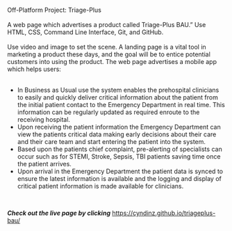 <br>
Off-Platform Project: Triage-Plus
</br>
<br>
A web page which advertises a product called Triage-Plus BAU.” Use HTML, CSS, Command Line Interface, Git, and GitHub. 
</br>
<br>
Use video and image to set the scene. A landing page is a vital tool in marketing a product these days, and the goal will be to entice potential customers into using the product. The web page advertises a mobile app which helps users:
</br>
<br>
<ul>
<li>In Business as Usual use the system enables the prehospital clinicians to easily and quickly deliver critical information about the patient from the initial patient contact to the Emergency Department in real time. This information can be regularly updated as required enroute to the receiving hospital.
</li>
<li>
Upon receiving the patient information the Emergency Department can view the patients critical data making early decisions about their care and their care team and start entering the patient into the system.
</li>
<li>
Based upon the patients chief complaint, pre-alerting of specialists can occur such as for STEMI, Stroke, Sepsis, TBI patients saving time once the patient arrives.
</li>
<li>
Upon arrival in the Emergency Department the patient data is synced to ensure the latest information is available and the logging and display of critical patient information is made available for clinicians.
</li>
</ul>
</br>

***Check out the live page by clicking*** https://cyndinz.github.io/triageplus-bau/

